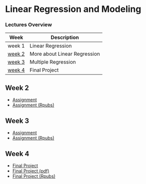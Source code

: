 # Linear Regression and Modeling

### Lectures Overview

| Week              | Description                  |
| ----------------- | ---------------------------- |
| week 1            | Linear Regression            |
| [week 2](#week-2) | More about Linear Regression |
| [week 3](#week-3) | Multiple Regression          |
| [week 4](#week-4) | Final Project                |

## Week 2

- [Assignment](assignment/week2)
- [Assignment (Rpubs)]()

## Week 3

- [Assignment](assignment/week3)
- [Assignment (Rpubs)]()
  
## Week 4

- [Final Project](assignment/week4)
- [Final Project (pdf)]()
- [Final Project (Rpubs)]()
